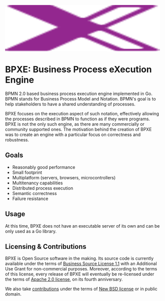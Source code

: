 <img src="https://github.com/bpxe/bpxe/blob/master/logo.svg" width="100%" height="150">

# BPXE: Business Process eXecution Engine

BPMN 2.0 based business process execution engine implemented in Go. BPMN stands
for Business Process Model and Notation. BPMN's goal is to help stakeholders to
have a shared understanding of processes.

BPXE focuses on the execution aspect of such notation, effectively allowing the
processes described in BPMN to function as if they were programs. BPXE is not
the only such engine, as there are many commercially or community supported
ones. The motivation behind the creation of BPXE was to create an engine with a
particular focus on correctness and robustness.

## Goals

* Reasonably good performance
* Small footprint
* Multiplatform (servers, browsers, microcontrollers)
* Multitenancy capabilities
* Distributed process execution
* Semantic correctness
* Failure resistance

## Usage

At this time, BPXE does not have an executable server of its own and can be only used as a Go library.

## Licensing & Contributions

BPXE is Open Source software in the making. Its source code is currently
available under the terms of [Business Source License 1.1](LICENSE) with an
Additional Use Grant for non-commercial purposes. Moreover, according to the
terms of this license, every release of BPXE will eventually be re-licensed
under the terms of [Apache 2.0 license](licenses/LICENSE-Apache-2.0), on its
fourth anniversary.

We also take [contributions](CONTRIBUTING.md) under the terms of [New BSD
license](licenses/LICENSE-BSD-3-Clause) or in public domain.


